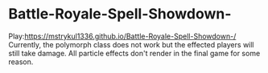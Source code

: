 # Battle-Royale-Spell-Showdown-
Play:https://mstrykul1336.github.io/Battle-Royale-Spell-Showdown-/
Currently, the polymorph class does not work but the effected players will still take damage. All particle effects don't render in the final game for some reason.
